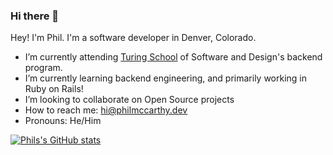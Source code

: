 ### Hi there 👋

<!--
**philmccarthy/philmccarthy** is a ✨ _special_ ✨ repository because its `README.md` (this file) appears on your GitHub profile.
-->
Hey! I'm Phil. I'm a software developer in Denver, Colorado.

- I’m currently attending [Turing School](https://turing.io/) of Software and Design's backend program.
- I’m currently learning backend engineering, and primarily working in Ruby on Rails!
- I’m looking to collaborate on Open Source projects
- How to reach me: [hi@philmccarthy.dev](mailto:hi@philmccarthy.dev)
- Pronouns: He/Him

[![Phils's GitHub stats](https://github-readme-stats.vercel.app/api?username=philmccarthy&show_icons=true&hide=stars&theme=merko)](https://github.com/anuraghazra/github-readme-stats)
